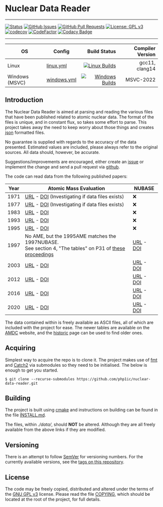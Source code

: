 # Nuclear Data Reader

---

[![Status](https://img.shields.io/badge/status-active-success.svg)]()
[![GitHub Issues](https://img.shields.io/github/issues/php1ic/nuclear-data-reader.svg)](https://github.com/php1ic/nuclear-data-reader/issues)
[![GitHub Pull Requests](https://img.shields.io/github/issues-pr/php1ic/nuclear-data-reader.svg)](https://github.com/php1ic/nuclear-data-reader/pulls)
[![License: GPL v3](https://img.shields.io/badge/License-GPLv3-blue.svg)](https://www.gnu.org/licenses/gpl-3.0)
[![codecov](https://codecov.io/gh/php1ic/nuclear-data-reader/branch/master/graph/badge.svg)](https://codecov.io/gh/php1ic/nuclear-data-reader)
[![CodeFactor](https://www.codefactor.io/repository/github/php1ic/nuclear-data-reader/badge)](https://www.codefactor.io/repository/github/php1ic/nuclear-data-reader)
[![Codacy Badge](https://app.codacy.com/project/badge/Grade/5043f510e8cf44efac2b40ea96bcf469)](https://www.codacy.com/gh/php1ic/nuclear-data-reader/dashboard?utm_source=github.com&amp;utm_medium=referral&amp;utm_content=php1ic/nuclear-data-reader&amp;utm_campaign=Badge_Grade)

---

| OS             | Config                                       |                                                                                                                                                                            Build Status | Compiler Version |
|----------------|----------------------------------------------|----------------------------------------------------------------------------------------------------------------------------------------------------------------------------------------:|-----------------:|
| Linux          | [linux.yml](.github/workflows/linux.yml)     |       [![Linux Builds](https://github.com/php1ic/nuclear-data-reader/actions/workflows/linux.yml/badge.svg)](https://github.com/php1ic/nuclear-data-reader/actions/workflows/linux.yml) |   gcc11, clang14 |
| Windows (MSVC) | [windows.yml](.github/workflows/windows.yml) | [![Windows Builds](https://github.com/php1ic/nuclear-data-reader/actions/workflows/windows.yml/badge.svg)](https://github.com/php1ic/nuclear-data-reader/actions/workflows/windows.yml) |        MSVC-2022 |

## Introduction

The Nuclear Data Reader is aimed at parsing and reading the various files that have been published related to atomic nuclear data.
The format of the files is unique, and in constant flux, so takes some effort to parse.
This project takes away the need to keep worry about those things and creates [json](https://www.json.org/) formatted files.

No guarantee is supplied with regards to the accuracy of the data presented.
Estimated values are included, please always refer to the original sources.
All data should, however, be accurate.

Suggestions/improvements are encouraged, either create an [issue](https://github.com/php1ic/nuclear-data-reader/issues) or implement the change and send a pull request via [github](https://github.com/php1ic/nuclear-data-reader).

The code can read data from the following published papers:

| Year | Atomic Mass Evaluation                                                                                                                                                                                           | NUBASE                                                                                                                                  |
|------|------------------------------------------------------------------------------------------------------------------------------------------------------------------------------------------------------------------|-----------------------------------------------------------------------------------------------------------------------------------------|
| 1971 | [URL](https://link.springer.com/chapter/10.1007/978-1-4684-7876-1_30) - [DOI](https://doi.org/10.1007/978-1-4684-7876-1_30) (Investigating if data files exists)                                                 | :x:                                                                                                                                     |
| 1977 | [URL](https://www.sciencedirect.com/science/article/abs/pii/0092640X77900043) - [DOI](https://doi.org/10.1016/0092-640X(77)90004-3) (Investigating if data files exists)                                         | :x:                                                                                                                                     |
| 1983 | [URL](https://www.sciencedirect.com/science/article/abs/pii/0375947485902830) - [DOI](https://doi.org/10.1016/0375-9474(85)90283-0)                                                                              | :x:                                                                                                                                     |
| 1993 | [URL](https://www.sciencedirect.com/science/article/abs/pii/037594749390024R) - [DOI](https://doi.org/10.1016/0375-9474(93)90024-R)                                                                              | :x:                                                                                                                                     |
| 1995 | [URL](https://www.sciencedirect.com/science/article/abs/pii/0375947495004459) - [DOI](https://doi.org/10.1016/0375-9474(95)00445-9)                                                                              | :x:                                                                                                                                     |
| 1997 | No AME, but the 1995AME matches the 1997NUBASE.<br>See section 4, "The tables" on P31 of [these proceedings](https://www.google.co.uk/books/edition/Atomic_Physics_at_Accelerators_Mass_Spec/3AbsCAAAQBAJ?hl=en) | [URL](https://www.sciencedirect.com/science/article/abs/pii/S037594749700482X) - [DOI](https://doi.org/10.1016/S0375-9474(97)00482-X)   |
| 2003 | [URL](http://www.sciencedirect.com/science/article/pii/S0375947403018086) - [DOI](http://dx.doi.org/10.1016/j.nuclphysa.2003.11.002)                                                                             | [URL](https://www.sciencedirect.com/science/article/abs/pii/S037594749700482X) - [DOI](https://doi.org/10.1016/S0375-9474(97)00482-X)   |
| 2012 | [URL](http://cpc-hepnp.ihep.ac.cn:8080/Jwk_cpc/EN/abstract/abstract2709.shtml) - [DOI](http://dx.doi.org/10.1088/1674-1137/36/12/002)                                                                            | [URL](http://cpc-hepnp.ihep.ac.cn:8080/Jwk_cpc/EN/abstract/abstract2725.shtml) - [DOI](http://dx.doi.org/10.1088/1674-1137/36/12/001)   |
| 2016 | [URL](http://cpc-hepnp.ihep.ac.cn:8080/Jwk_cpc/EN/abstract/abstract8344.shtml) - [DOI](http://dx.doi.org/10.1088/1674-1137/41/3/030002)                                                                          | [URL](http://cpc-hepnp.ihep.ac.cn:8080/Jwk_cpc/EN/abstract/abstract8343.shtml) - [DOI](http://dx.doi.org/10.1088/1674-1137/41/3/030001) |
| 2020 | [URL](https://iopscience.iop.org/article/10.1088/1674-1137/abddb0) - [DOI](https://doi.org/10.1088/1674-1137/abddb0)                                                                                             | [URL](https://iopscience.iop.org/article/10.1088/1674-1137/abddae) - [DOI](https://doi.org/10.1088/1674-1137/abddae)                    |

The data contained within is freely available as ASCII files, all of which are included with the project for ease.
The newer tables are available on the [AMDC](https://www-nds.iaea.org/amdc/) website, and the [historic](http://amdc.in2p3.fr/) page can be used to find older ones.


## Acquiring

Simplest way to acquire the repo is to clone it.
The project makes use of [fmt](https://github.com/fmtlib/fmt) and [Catch2](https://github.com/catchorg/Catch2) via submodules so they need to be initialised.
The below is enough to get you started.

```
$ git clone --recurse-submodules https://github.com/php1ic/nuclear-data-reader.git
```


## Building

The project is built using [cmake](https://cmake.org/) and instructions on building can be found in the file [INSTALL.md](INSTALL.md).

The files, within *./data/*, should **NOT** be altered.
Although they are all freely available from the above links if they are modified.


## Versioning
There is an attempt to follow [SemVer](http://semver.org/) for versioning numbers.
For the currently available versions, see the [tags on this repository](https://github.com/php1ic/nuclear-data-reader/tags).


## License
The code may be freely copied, distributed and altered under the terms of the [GNU GPL v3](https://www.gnu.org/licenses/gpl-3.0.en.html) license.
Please read the file [COPYING](COPYING), which should be located at the root of the project, for full details.
